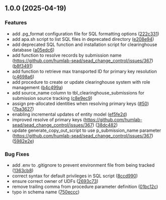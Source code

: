 ## 1.0.0 (2025-04-19)

### Features

* add .pg_format configuration file for SQL formatting options ([222c331](https://github.com/humlab/sead_clearinghouse/commit/222c3311ea1062f7a89c62ebb6450c4e3dc0f801))
* add apa.sh script to list SQL files in deprecated directory ([e208e94](https://github.com/humlab/sead_clearinghouse/commit/e208e94609fd9571e17a2c713b69a00661fc069e))
* add deprecated SQL function and installation script for clearinghouse database ([a05edc6](https://github.com/humlab/sead_clearinghouse/commit/a05edc680e7ddbc7119ffa92cae04be557d0cad9))
* add function to resolve records by submission name (https://github.com/humlab-sead/sead_change_control/issues/367) ([b8f3491](https://github.com/humlab/sead_clearinghouse/commit/b8f3491edc799822cad4288e41cbec6aa0aef787))
* add function to retrieve max transported ID for primary key resolution ([c4698a6](https://github.com/humlab/sead_clearinghouse/commit/c4698a61abf2c453f7336f4fe51446625af93ae4))
* add procedure to create or update clearinghouse system with role management ([b4c499a](https://github.com/humlab/sead_clearinghouse/commit/b4c499a2ac9350e04612e1e12eb65119fb8115ba))
* add source_name column to tbl_clearinghouse_submissions for submission source tracking ([c8e9ec9](https://github.com/humlab/sead_clearinghouse/commit/c8e9ec9d459201b5db3f4aec873e6530095d75a7))
* assign pre-allocated identities when resolving primary keys ([#50](https://github.com/humlab/sead_clearinghouse/issues/50)) ([7ba3627](https://github.com/humlab/sead_clearinghouse/commit/7ba36278fac2b531daec435f12421c4179f7e847))
* enabling incremental updates of entity model ([ef5fe2d](https://github.com/humlab/sead_clearinghouse/commit/ef5fe2d4ba730e20567b7eb769c8d569de9d63c0))
* improved resolve of primary keys (https://github.com/humlab-sead/sead_change_control/issues/367) ([38dc482](https://github.com/humlab/sead_clearinghouse/commit/38dc482873d85a6ee2bc5367b721b57d7fb4cf23))
* update generate_copy_out_script to use p_submission_name parameter (https://github.com/humlab-sead/sead_change_control/issues/367) ([5982e2e](https://github.com/humlab/sead_clearinghouse/commit/5982e2e7e14cf1eca2d7a727b741e6c6ae30aad1))

### Bug Fixes

* add .env to .gitignore to prevent environment file from being tracked ([1363cb8](https://github.com/humlab/sead_clearinghouse/commit/1363cb843c023761d32aea8b290997e18754353e))
* correct syntax for default privileges in SQL script ([8ccd990](https://github.com/humlab/sead_clearinghouse/commit/8ccd990d06782bbf19ff8b898fc80294bf54f8a4))
* ensure correct owner of UDFs ([2693c73](https://github.com/humlab/sead_clearinghouse/commit/2693c737804ea648daf2da81f210b633d6942e7a))
* remove trailing comma from procedure parameter definition ([01bc12c](https://github.com/humlab/sead_clearinghouse/commit/01bc12cc9bc57867a0a5c911d2566cbade010c32))
* typo in schema name ([750eccc](https://github.com/humlab/sead_clearinghouse/commit/750ecccb31f8fdc3af704e137100cab2eede4eae))
